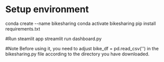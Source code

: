 # Setup environment
conda create --name bikesharing
conda activate bikesharing
pip install requirements.txt 

#Run steamlit app
streamlit run dashboard.py

#Note
Before using it, you need to adjust bike_df = pd.read_csv('') in the bikesharing.py file according to the directory you have downloaded.
